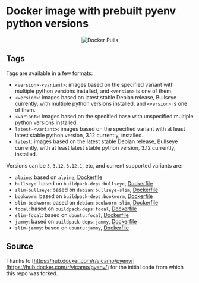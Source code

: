# Docker image with prebuilt pyenv python versions

<div align="center">
  <img alt="Docker Pulls" src="https://img.shields.io/docker/pulls/thepushkarp/pyenv">
</div>

## Tags
Tags are available in a few formats:

- `<version>-<variant>`: images based on the specified variant with multiple python versions installed, and `<version>` is one of them.
- `<version>`: images based on latest stable Debian release, Bullseye currently, with multiple python versions installed, and `<version>` is one of them.
- `<variant>`: images based on the specified base with unspecified multiple python versions installed.
- `latest-<variant>`: images based on the specified variant with at least latest stable python version, 3.12 currently, installed.
- `latest`: images based on the latest stable Debian release, Bullseye currently, with at least latest stable python version, 3.12 currently, installed.

Versions can be `3`, `3.12`, `3.12.1`, etc, and current supported variants are:

- `alpine`: based on `alpine`, [Dockerfile](https://github.com/thepushkarp/docker-pyenv/blob/main/alpine/Dockerfile)
- `bullseye`: based on `buildpack-deps:bullseye`, [Dockerfile](https://github.com/thepushkarp/docker-pyenv/blob/main/bullseye/Dockerfile)
- `slim-bullseye`: based on `debian:bullseye-slim`, [Dockerfile](https://github.com/thepushkarp/docker-pyenv/blob/main/bullseye/slim/Dockerfile)
- `bookworm`: based on `buildpack-deps:bookworm`, [Dockerfile](https://github.com/thepushkarp/docker-pyenv/blob/main/bookworm/Dockerfile)
- `slim-bookworm`: based on `debian:bookworm-slim`, [Dockerfile](https://github.com/thepushkarp/docker-pyenv/blob/main/bookworm/slim/Dockerfile)
- `focal`: based on `buildpack-deps:focal`, [Dockerfile](https://github.com/thepushkarp/docker-pyenv/blob/main/focal/Dockerfile)
- `slim-focal`: based on `ubuntu:focal`, [Dockerfile](https://github.com/thepushkarp/docker-pyenv/blob/main/focal/slim/Dockerfile)
- `jammy`: based on `buildpack-deps:jammy`, [Dockerfile](https://github.com/thepushkarp/docker-pyenv/blob/main/jammy/Dockerfile)
- `slim-jammy`: based on `ubuntu:jammy`, [Dockerfile](https://github.com/thepushkarp/docker-pyenv/blob/main/jammy/slim/Dockerfile)

## Source

Thanks to [https://hub.docker.com/r/vicamo/pyenv/](https://hub.docker.com/r/vicamo/pyenv/) for the initial code from which this repo was forked.
